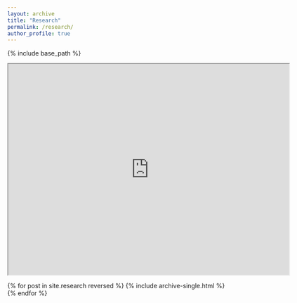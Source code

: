 ```yaml
---
layout: archive
title: "Research"
permalink: /research/
author_profile: true
---
```


{% include base_path %}

<iframe src="https://drive.google.com/file/d/1HQcKWTPr7m3WwAbY7AJNQDAFRlahElbj/preview" width="640" height="480"></iframe>

{% for post in site.research reversed %}
  {% include archive-single.html %}
{% endfor %}
